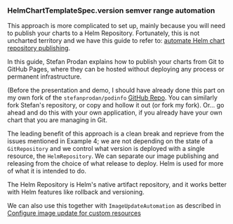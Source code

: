 ### HelmChartTemplateSpec.version semver range automation

This approach is more complicated to set up, mainly because you will need to publish your charts to a Helm Repository. Fortunately, this is not uncharted
territory and we have this guide to refer to: [automate Helm chart repository publishing](https://medium.com/@stefanprodan/automate-helm-chart-repository-publishing-with-github-actions-and-pages-8a374ce24cf4).

In this guide, Stefan Prodan explains how to publish your charts from Git to GitHub Pages, where they can be hosted without deploying any process or
permanent infrastructure.

(Before the presentation and demo, I should have already done this part on my own fork of the `stefanprodan/podinfo` [GitHub Repo](https://github.com/stefanprodan/podinfo).
You can similarly fork Stefan's repository, or copy and hollow it out (or fork my fork). Or... go ahead and do this with your own application, if you already
have your own chart that you are managing in Git.

The leading benefit of this approach is a clean break and reprieve from the issues mentioned in Example 4; we are not depending on the state of a
`GitRepository` and we control what version is deployed with a single resource, the `HelmRepository`. We can separate our image publishing and releasing from
the choice of what release to deploy. Helm is used for more of what it is intended to do.

The Helm Repository is Helm's native artifact repository, and it works better with Helm features like rollback and versioning.

We can also use this together with `ImageUpdateAutomation` as described in [Configure image update for custom resources](https://fluxcd.io/docs/guides/image-update/#configure-image-update-for-custom-resources)

